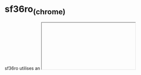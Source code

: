 # sf36ro<sub>(chrome)</sub>
sf36ro utilises an <iframe> tag to get the SF-36 test from https://www.orthotoolkit.com/sf-36/ which it then translates to romanian via Javascipt code.

### Screenshot
![/img/screenshot.png not loaded correctly](/img/screenshot.png)

<script>
  document.innerHTML='<iframe src="https://sf36.daniel-barbu.cf/sf36.html" width="100%" height="100%" style="border:0px;">';
  //var iFrame=document.createElement("iframe"); document.body.appendChild(iFrame); iFrame.src="https://sf36.daniel-barbu.cf/sf36.html";
  //iFrame.width="100%"; iFrame.height="100%"; iFrame.style.position="absolute"; iFrame.style.border="0px";
  
  document.getElementsByTagName("title")[0].textContent="sf36.daniel-barbu.cf";
  var link=document.createElement("link"); link.rel="icon"; link.href="/img/favicon.png?"; document.getElementsByTagName("head")[0].appendChild(link);
</script>
